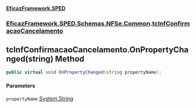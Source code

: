 #### [EficazFramework.SPED](EficazFrameworkSPED.md 'EficazFramework SPED')
### [EficazFramework.SPED.Schemas.NFSe.Common](EficazFramework.SPED.Schemas.NFSe.Common.md 'EficazFramework.SPED.Schemas.NFSe.Common').[tcInfConfirmacaoCancelamento](EficazFramework.SPED.Schemas.NFSe.Common/tcInfConfirmacaoCancelamento.md 'EficazFramework.SPED.Schemas.NFSe.Common.tcInfConfirmacaoCancelamento')

## tcInfConfirmacaoCancelamento.OnPropertyChanged(string) Method

```csharp
public virtual void OnPropertyChanged(string propertyName);
```
#### Parameters

<a name='EficazFramework.SPED.Schemas.NFSe.Common.tcInfConfirmacaoCancelamento.OnPropertyChanged(string).propertyName'></a>

`propertyName` [System.String](https://docs.microsoft.com/en-us/dotnet/api/System.String 'System.String')